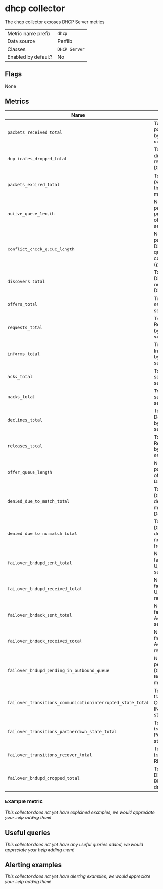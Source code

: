 # dhcp collector

The dhcp collector exposes DHCP Server metrics

|||
-|-
Metric name prefix  | `dhcp`
Data source         | Perflib
Classes             | `DHCP Server`
Enabled by default? | No

## Flags

None

## Metrics

<!-- BEGIN auto-generated metrics table -->
Name | Description | Type | Labels
-----|-------------|------|-------
`packets_received_total` | Total number of packets received by the DHCP server | counter | None
`duplicates_dropped_total` | Total number of duplicate packets received by the DHCP server | counter | None
`packets_expired_total` | Total number of packets expired in the DHCP server message queue | counter | None
`active_queue_length` | Number of packets in the processing queue of the DHCP server | gauge | None
`conflict_check_queue_length` | Number of packets in the DHCP server queue waiting on conflict detection (ping) | gauge | None
`discovers_total` | Total DHCP Discovers received by the DHCP server | counter | None
`offers_total` | Total DHCP Offers sent by the DHCP server | counter | None
`requests_total` | Total DHCP Requests received by the DHCP server | counter | None
`informs_total` | Total DHCP Informs received by the DHCP server | counter | None
`acks_total` | Total DHCP Acks sent by the DHCP server | counter | None
`nacks_total` | Total DHCP Nacks sent by the DHCP server | counter | None
`declines_total` | Total DHCP Declines received by the DHCP server | counter | None
`releases_total` | Total DHCP Releases received by the DHCP server | counter | None
`offer_queue_length` | Number of packets in the offer queue of the DHCP server | gauge | None
`denied_due_to_match_total` | Total number of DHCP requests denied, based on matches from the Deny List | gauge | None
`denied_due_to_nonmatch_total` | Total number of DHCP requests denied, based on non-matches from the Allow List | gauge | None
`failover_bndupd_sent_total` | Number of DHCP failover Binding Update messages sent | counter | None
`failover_bndupd_received_total` | Number of DHCP failover Binding Update messages received | counter | None
`failover_bndack_sent_total` | Number of DHCP failover Binding Ack messages sent | counter | None
`failover_bndack_received_total` | Number of DHCP failover Binding Ack messages received | counter | None
`failover_bndupd_pending_in_outbound_queue` | Number of pending outbound DHCP failover Binding Update messages | counter | None
`failover_transitions_communicationinterrupted_state_total` | Total number of transitions into COMMUNICATION INTERRUPTED state | counter | None
`failover_transitions_partnerdown_state_total` | Total number of transitions into PARTNER DOWN state | counter | None
`failover_transitions_recover_total` | Total number of transitions into RECOVER state | counter | None
`failover_bndupd_dropped_total` | Total number of DHCP faileover Binding Updates dropped | counter | None
<!-- END auto-generated metrics table -->

### Example metric
_This collector does not yet have explained examples, we would appreciate your help adding them!_

## Useful queries
_This collector does not yet have any useful queries added, we would appreciate your help adding them!_

## Alerting examples
_This collector does not yet have alerting examples, we would appreciate your help adding them!_
